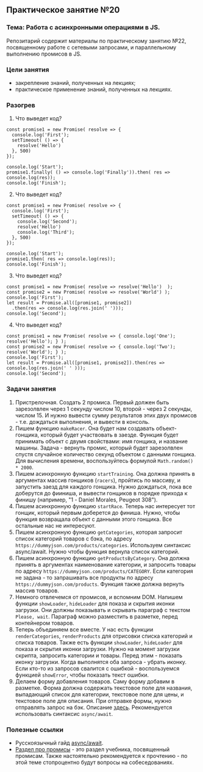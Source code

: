 ## Практическое занятие №20

### Тема: Работа с асинхронными операциями в JS.

Репозитарий содержит материалы по практическому занятию №22, посвященному работе с сетевыми запросами, и параллельному выполнению промисов в JS.

### Цели занятия
- закрепление знаний, полученных на лекциях;
- практическое применение знаний, полученных на лекциях.

### Разогрев
1. Что выведет код?
```
const promise1 = new Promise( resolve => {
  console.log('First');
  setTimeout( () => {
    resolve('Hello')
  }, 500)
});

console.log('Start');
promise1.finally( () => console.log('Finally')).then( res => console.log(res));
console.log('Finish');
```

2. Что выведет код?
```
const promise1 = new Promise( resolve => {
  console.log('First');
  setTimeout( () => {
    console.log('Second');
    resolve('Hello')
    console.log('Third');
  }, 500)
});

console.log('Start');
promise1.then( res => console.log(res));
console.log('Finish');
```

3. Что выведет код?
```
const promise1 = new Promise( resolve => resolve('Hello')  );
const promise2 = new Promise( resolve => resolve('World') );
console.log('First');
let result = Promise.all([promise1, promise2])
  .then(res => console.log(res.join(' ')));
console.log('Second');
```

4. Что выведет код?
```
const promise1 = new Promise( resolve => { console.log('One'); resolve('Hello'); } );
const promise2 = new Promise( resolve => { console.log('Two'); resolve('World'); } );
console.log('First');
let result = Promise.all([promise1, promise2]).then(res => console.log(res.join(' ' )));
console.log('Second');
```

### Задачи занятия
1. Пристрелочная. Создать 2 промиса. Первый должен быть зарезолвлен через 1 секунду числом 10, второй - через 2 секунды, числом 15. И нужно вывести сумму результатов этих двух промисов - т.е. дождаться выполнения, и вывести в консоль.
2. Пишем функцию `makeRacer`. Она будет нам создавать объект-гонщика, который будет участвовать в заезде. Функция будет принимать объект с двумя свойствами: имя гонщика, и название машины. Задача - вернуть промис, который будет зарезолвлен спустя случайное количество секунд объектом с данными гонщика. Для вычисления времени, воспользуйтесь формулой `Math.random() * 2000`.
3. Пишем асинхронную функцию `startTraining`. Она должна принять в аргументах массив гонщиков (`racers`), пройтись по массиву, и запустить заезд для каждого гонщика. Нужно дождаться, пока все доберутся до фииниша, и вывести гонщиков в порядке прихода к финишу (например, "1 - Daniel Morales, Peugeot 308").
4. Пишем асинхронную функцию `startRace`. Теперь нас интересует тот гонщик, который первым доберется до финиша. Нужно, чтобы функция возвращала объект с данными этого гонщика. Все остальные нас не интересуют.
5. Пишем асинхронную функцию `getCategories`, которая запросит список категорий товаров с бэка, по адресу `https://dummyjson.com/products/categories`. Используем синтаксис async/await. Нужно чтобы функция вернула список категорий.
6. Пишем асинхронную функцию `getProductsByCategory`. Она должна принять в аргументах наименование категории, и запросить товары по адресу `https://dummyjson.com/products/CATEGORY`. Если категория не задана - то запрашивать все продукты по адресу `https://dummyjson.com/products`. Функция также должна вернуть массив товаров.
7. Немного отвлечемся от промисов, и вспомним DOM. Напишем функции `showLoader`, `hideLoader` для показа и скрытия иконки загрузки. Они должны показывать и скрывать параграф с текстом `Please, wait`. Параграф можно разместить в разметке, перед контейнером товаров.
8. Теперь объединяем все вместе. У нас есть функции `renderCategories`, `renderProducts` для отрисовки списка категорий и списка товаров. Также есть функции `showLoader`, `hideLoader` для показа и скрытия иконки загрузки. Нужно на момент загрузки скрипта, запросить категории и товары. Перед этим - показать иконку загрузки. Когда выполнятся оба запроса - убрать иконку. Если кто-то из запросов свалится с ошибкой - воспользуемся функцией `showError`, чтобы показать текст ошибки.
9. Делаем форму добавления товаров. Саму форму добавим в разметке. Форма должна содержать текстовое поле для названия, выпадающий список для категории, текстовое поле для цены, и текстовое поле для описания. При отправке формы, нужно отправлять запрос на бэк. Описание [здесь](https://dummyjson.com/docs/products#products-add). Рекомендуется использовать синтаксис `async/await`.

### Полезные ссылки
 - Русскоязычный гайд [async/await](https://learn.javascript.ru/async-await).
 - [Раздел про промисы](https://learn.javascript.ru/promise-api) - это раздел учебника, посвященный промисам. Также настоятельно рекомендуется к прочтению - по этой теме стопроцентно будут вопросы на собеседованиях.